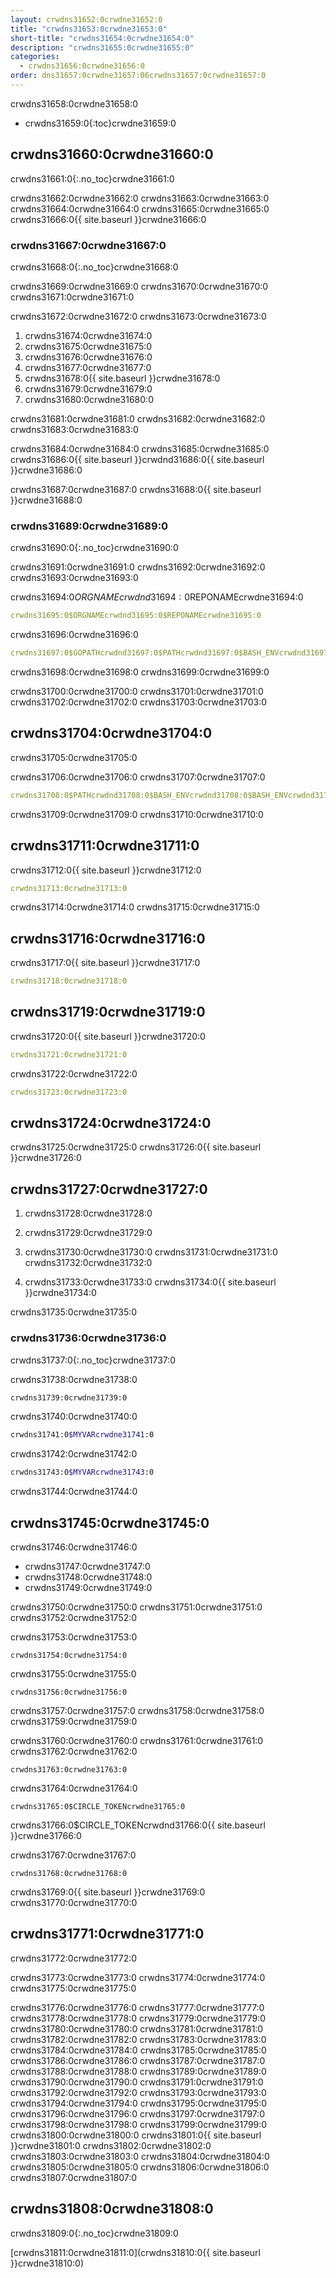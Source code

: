 ```yaml
---
layout: crwdns31652:0crwdne31652:0
title: "crwdns31653:0crwdne31653:0"
short-title: "crwdns31654:0crwdne31654:0"
description: "crwdns31655:0crwdne31655:0"
categories:
  - crwdns31656:0crwdne31656:0
order: dns31657:0crwdne31657:06crwdns31657:0crwdne31657:0
---
```

crwdns31658:0crwdne31658:0

- crwdns31659:0{:toc}crwdne31659:0

## crwdns31660:0crwdne31660:0

crwdns31661:0{:.no_toc}crwdne31661:0

crwdns31662:0crwdne31662:0 crwdns31663:0crwdne31663:0 crwdns31664:0crwdne31664:0 crwdns31665:0crwdne31665:0 crwdns31666:0{{ site.baseurl }}crwdne31666:0

### crwdns31667:0crwdne31667:0

crwdns31668:0{:.no_toc}crwdne31668:0

crwdns31669:0crwdne31669:0 crwdns31670:0crwdne31670:0 crwdns31671:0crwdne31671:0

crwdns31672:0crwdne31672:0 crwdns31673:0crwdne31673:0

1. crwdns31674:0crwdne31674:0
2. crwdns31675:0crwdne31675:0
3. crwdns31676:0crwdne31676:0
4. crwdns31677:0crwdne31677:0
5. crwdns31678:0{{ site.baseurl }}crwdne31678:0
6. crwdns31679:0crwdne31679:0
7. crwdns31680:0crwdne31680:0

crwdns31681:0crwdne31681:0 crwdns31682:0crwdne31682:0 crwdns31683:0crwdne31683:0

crwdns31684:0crwdne31684:0 crwdns31685:0crwdne31685:0 crwdns31686:0{{ site.baseurl }}crwdnd31686:0{{ site.baseurl }}crwdne31686:0

crwdns31687:0crwdne31687:0 crwdns31688:0{{ site.baseurl }}crwdne31688:0

### crwdns31689:0crwdne31689:0

crwdns31690:0{:.no_toc}crwdne31690:0

crwdns31691:0crwdne31691:0 crwdns31692:0crwdne31692:0 crwdns31693:0crwdne31693:0

crwdns31694:0$ORGNAMEcrwdnd31694:0$REPONAMEcrwdne31694:0

```yaml
crwdns31695:0$ORGNAMEcrwdnd31695:0$REPONAMEcrwdne31695:0
```

crwdns31696:0crwdne31696:0

```yaml
crwdns31697:0$GOPATHcrwdnd31697:0$PATHcrwdnd31697:0$BASH_ENVcrwdnd31697:0$CIRCLE_SHA1crwdnd31697:0$BASH_ENVcrwdne31697:0
```

crwdns31698:0crwdne31698:0 crwdns31699:0crwdne31699:0

crwdns31700:0crwdne31700:0 crwdns31701:0crwdne31701:0 crwdns31702:0crwdne31702:0 crwdns31703:0crwdne31703:0

## crwdns31704:0crwdne31704:0

crwdns31705:0crwdne31705:0

crwdns31706:0crwdne31706:0 crwdns31707:0crwdne31707:0

```yaml
crwdns31708:0$PATHcrwdnd31708:0$BASH_ENVcrwdnd31708:0$BASH_ENVcrwdnd31708:0$BASH_ENVcrwdne31708:0
```

crwdns31709:0crwdne31709:0 crwdns31710:0crwdne31710:0

## crwdns31711:0crwdne31711:0

crwdns31712:0{{ site.baseurl }}crwdne31712:0

```yaml
crwdns31713:0crwdne31713:0
```

crwdns31714:0crwdne31714:0 crwdns31715:0crwdne31715:0

## crwdns31716:0crwdne31716:0

crwdns31717:0{{ site.baseurl }}crwdne31717:0

```yaml
crwdns31718:0crwdne31718:0
```

## crwdns31719:0crwdne31719:0

crwdns31720:0{{ site.baseurl }}crwdne31720:0

```yaml
crwdns31721:0crwdne31721:0
```

crwdns31722:0crwdne31722:0

```yaml
crwdns31723:0crwdne31723:0
```

## crwdns31724:0crwdne31724:0

crwdns31725:0crwdne31725:0 crwdns31726:0{{ site.baseurl }}crwdne31726:0

## crwdns31727:0crwdne31727:0

1. crwdns31728:0crwdne31728:0

2. crwdns31729:0crwdne31729:0

3. crwdns31730:0crwdne31730:0 crwdns31731:0crwdne31731:0 crwdns31732:0crwdne31732:0

4. crwdns31733:0crwdne31733:0 crwdns31734:0{{ site.baseurl }}crwdne31734:0

crwdns31735:0crwdne31735:0

### crwdns31736:0crwdne31736:0

crwdns31737:0{:.no_toc}crwdne31737:0

crwdns31738:0crwdne31738:0

```bash
crwdns31739:0crwdne31739:0
```

crwdns31740:0crwdne31740:0

```bash
crwdns31741:0$MYVARcrwdne31741:0
```

crwdns31742:0crwdne31742:0

```bash
crwdns31743:0$MYVARcrwdne31743:0
```

crwdns31744:0crwdne31744:0

## crwdns31745:0crwdne31745:0

crwdns31746:0crwdne31746:0

- crwdns31747:0crwdne31747:0
- crwdns31748:0crwdne31748:0
- crwdns31749:0crwdne31749:0

crwdns31750:0crwdne31750:0 crwdns31751:0crwdne31751:0 crwdns31752:0crwdne31752:0

crwdns31753:0crwdne31753:0

    crwdns31754:0crwdne31754:0
    

crwdns31755:0crwdne31755:0

    crwdns31756:0crwdne31756:0
    

crwdns31757:0crwdne31757:0 crwdns31758:0crwdne31758:0 crwdns31759:0crwdne31759:0

crwdns31760:0crwdne31760:0 crwdns31761:0crwdne31761:0 crwdns31762:0crwdne31762:0

    crwdns31763:0crwdne31763:0
    

crwdns31764:0crwdne31764:0

    crwdns31765:0$CIRCLE_TOKENcrwdne31765:0
    

crwdns31766:0$CIRCLE_TOKENcrwdnd31766:0{{ site.baseurl }}crwdne31766:0

crwdns31767:0crwdne31767:0

    crwdns31768:0crwdne31768:0
    

crwdns31769:0{{ site.baseurl }}crwdne31769:0 crwdns31770:0crwdne31770:0

## crwdns31771:0crwdne31771:0

crwdns31772:0crwdne31772:0

crwdns31773:0crwdne31773:0 crwdns31774:0crwdne31774:0 crwdns31775:0crwdne31775:0

crwdns31776:0crwdne31776:0 crwdns31777:0crwdne31777:0 crwdns31778:0crwdne31778:0 crwdns31779:0crwdne31779:0 crwdns31780:0crwdne31780:0 crwdns31781:0crwdne31781:0 crwdns31782:0crwdne31782:0 crwdns31783:0crwdne31783:0 crwdns31784:0crwdne31784:0 crwdns31785:0crwdne31785:0 crwdns31786:0crwdne31786:0 crwdns31787:0crwdne31787:0 crwdns31788:0crwdne31788:0 crwdns31789:0crwdne31789:0 crwdns31790:0crwdne31790:0 crwdns31791:0crwdne31791:0 crwdns31792:0crwdne31792:0 crwdns31793:0crwdne31793:0 crwdns31794:0crwdne31794:0 crwdns31795:0crwdne31795:0 crwdns31796:0crwdne31796:0 crwdns31797:0crwdne31797:0 crwdns31798:0crwdne31798:0 crwdns31799:0crwdne31799:0 crwdns31800:0crwdne31800:0 crwdns31801:0{{ site.baseurl }}crwdne31801:0 crwdns31802:0crwdne31802:0 crwdns31803:0crwdne31803:0 crwdns31804:0crwdne31804:0 crwdns31805:0crwdne31805:0 crwdns31806:0crwdne31806:0 crwdns31807:0crwdne31807:0

## crwdns31808:0crwdne31808:0

crwdns31809:0{:.no_toc}crwdne31809:0

[crwdns31811:0crwdne31811:0](crwdns31810:0{{ site.baseurl }}crwdne31810:0)